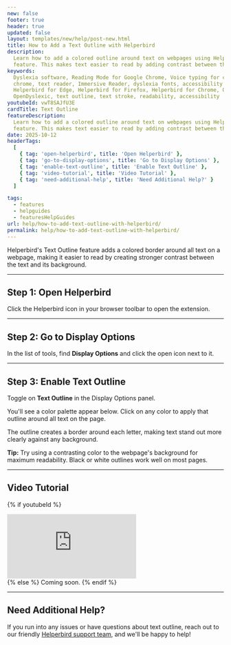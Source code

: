 ```yaml
---
new: false
footer: true
header: true
updated: false
layout: templates/new/help/post-new.html
title: How to Add a Text Outline with Helperbird
description:
  Learn how to add a colored outline around text on webpages using Helperbird's Text Outline
  feature. This makes text easier to read by adding contrast between the letters and background.
keywords:
  Dyslexia software, Reading Mode for Google Chrome, Voice typing for chrome, Text to speech for
  chrome, text reader, Immersive Reader, dyslexia fonts, accessibility software, dyslexia software,
  Helperbird for Edge, Helperbird for Firefox, Helperbird for Chrome, Opendyslexic for Chrome,
  OpenDyslexic, text outline, text stroke, readability, accessibility
youtubeId: vwT8SAJfU3E
cardTitle: Text Outline
featureDescription:
  Learn how to add a colored outline around text on webpages using Helperbird's Text Outline
  feature. This makes text easier to read by adding contrast between the letters and background.
date: 2025-10-12
headerTags:
  [
    { tag: 'open-helperbird', title: 'Open Helperbird' },
    { tag: 'go-to-display-options', title: 'Go to Display Options' },
    { tag: 'enable-text-outline', title: 'Enable Text Outline' },
    { tag: 'video-tutorial', title: 'Video Tutorial' },
    { tag: 'need-additional-help', title: 'Need Additional Help?' }
  ]

tags:
  - features
  - helpguides
  - featuresHelpGuides
url: help/how-to-add-text-outline-with-helperbird/
permalink: help/how-to-add-text-outline-with-helperbird/
---
```


Helperbird's Text Outline feature adds a colored border around all text on a webpage, making it easier to read by creating stronger contrast between the text and its background.

---

## Step 1: Open Helperbird

Click the Helperbird icon in your browser toolbar to open the extension.


---

## Step 2: Go to Display Options

In the list of tools, find **Display Options** and click the open icon next to it.


---

## Step 3: Enable Text Outline

Toggle on **Text Outline** in the Display Options panel. 

You'll see a color palette appear below. Click on any color to apply that outline around all text on the page. 

The outline creates a border around each letter, making text stand out more clearly against any background.


**Tip:** Try using a contrasting color to the webpage's background for maximum readability. Black or white outlines work well on most pages.

---

## Video Tutorial

{% if youtubeId %}
<div class="aspect-w-16 aspect-h-9 mt-12 mb-12">
<iframe id="videos" src="https://www.youtube.com/embed/{{youtubeId}}" title="YouTube video player" frameborder="0" allow="accelerometer; autoplay; clipboard-write; encrypted-media; gyroscope; picture-in-picture; web-share" allowfullscreen></iframe>
</div>
{% else %}
Coming soon.
{% endif %}

---

## Need Additional Help?

If you run into any issues or have questions about text outline, reach out to our friendly [Helperbird support team](/support/), and we'll be happy to help!